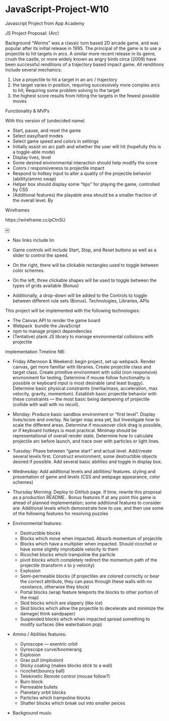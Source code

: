 # JavaScript-Project-W10
Javascript Project from App Academy


JS Project Proposal: (Arc)

Background
“Worms” was a classic turn based 2D arcade game, and was popular after its initial release in 1995.  The principal of the game is to use a projectile to hit targets in arcs.  A similar more recent release in its genre, crush the castle, or more widely known as angry birds circa (2009) have been successful renditions of a trajectory based impact game.  All renditions include several mechanics:

1) Use a projectile to hit a target in an arc / trajectory
2) the target varies in position, requiring successively more complex arcs to hit; Requiring some problem solving to the target
3) the highest score results from hitting the targets in the fewest possible moves

Functionality & MVPs

With this version of (undecided name)
* Start, pause, and reset the game
* Select easy/hard modes
* Select game speed and colors in settings
* Initially assist on arc path and whether the user will hit (hopefully this is a toggle-able mode)
* Display lives, level
* Some desired environmental interaction should help modify the score
* Colors / responsiveness to projectile impact
* Respond to hotkey input to alter a quality of the projectile behavior (abillity/ammo swap)
* Helper box should display some “tips” for playing the game, controlled by CSS
* (Additional features) the playable area should be a smaller fraction of the overall level.  By

Wireframes

<wireframe>
https://wireframe.cc/pCtnSU

￼

* Nav links include lin



* Game controls will include Start, Stop, and Reset buttons as well as a slider to control the speed.
* On the right, there will be clickable rectangles used to toggle between color schemes.
* On the left, three clickable shapes will be used to toggle between the types of grids available (Bonus)
* Additionally, a drop-down will be added to the Controls to toggle between different rule sets (Bonus).
Technologies, Libraries, APIs

This project will be implemented with the following technologies:
* The Canvas API to render the game board
* Webpack  bundle the  JavaScript
* npm to manage project dependencies
* (Tentative) plank JS library to manage environmental collisions with projectile

Implementation Timeline
NB:
* Friday Afternoon & Weekend: begin project, set up webpack. Render canvas, get more familiar with libraries. Create projectile class and target class.  Create primitive environment with solid (non responsive) environment for testing.  Determine if mouse follow functionality is possible or keyboard input is most desirable (and least buggy).  Determine basic physical constraints (inertia/mass, acceleration, max velocity, gravity, momentum).  Establish basic projectile behavior with these constraints — the most basic being dampening of projectile (collide with wall with no recoil). 
* Monday: Produce basic sandbox environment or “first level”.  Display lives/score and overlay.  No larger map area yet, but Investigate how to scale the different areas.  Determine if mouseover click drag is possible, or if keyboard hotkeys is most practical.  Minimap should be representational of overall render state.  Determine how to calculate projectile arc before launch, and trace over with particles or light lines.   
* Tuesday:  Phase between “game start” and actual level.  Add/create several levels first.  Construct environment, some destructible objects desired if possible.  Add several basic abilities and toggle in display box. 
* Wednesday:  Add additional levels and abillities/ features.  styling and presentation of game and levels (CSS and webpage appearance, color schemes) 
* Thursday Morning: Deploy to GitHub page. If time, rewrite this proposal as a production README. 
Bonus features
If at any point this game is ahead of planned implementation; some additional features to consider are:
Additional levels which demonstrate how to use, and then use some of the following features for resolving puzzles

* Environmental features:
    * Destructible blocks
    * Blocks which move when impacted.  Absorb momentum of projectile
    * Blocks which have a multiplier when impacted.  Should ricochet or have some slightly improbable velocity to them
    * Ricochet blocks which trampoline the particle
    * pivot blocks which completely redirect the momentum path of the projectile (transform x to y velocity)
    * Explosion
    * Semi-permeable blocks (if projectiles are colored correctly or bear the correct attribute, they can pass through these walls with no resistance, otherwise they block)
    * Portal blocks (wrap feature teleports the blocks to other portion of the map)
    * Skid blocks which are slippery (like ice)
    * Skid blocks which allow the projectile to decelerate and minimize the damage( think sandpaper)
    * Suspended blocks which when impacted spread something to modify surfaces (like waterbaloon pop)
* Ammo / Abilities features:
    * Gyroscope — exentric orbit
    * Gyroscope curve/boomerang
    * Explosion
    * Grav pull (implosion)
    * Sticky coating (makes blocks stick to a wall)
    * ricochet(bouncy ball)
    * Telekinetic Remote control (mouse follow?)
    * Burn block
    * Permeable bullets
    * Planetary orbit blocks
    * Particles which trampoline blocks
    * Shatter blocks which break out into smaller peices

* Background music


